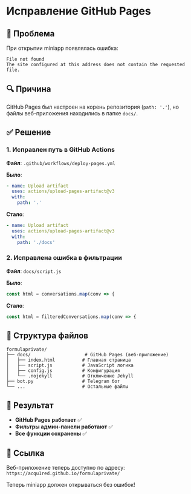 # Исправление GitHub Pages

## 🚨 Проблема
При открытии miniapp появлялась ошибка:
```
File not found
The site configured at this address does not contain the requested file.
```

## 🔍 Причина
GitHub Pages был настроен на корень репозитория (`path: '.'`), но файлы веб-приложения находились в папке `docs/`.

## ✅ Решение

### 1. Исправлен путь в GitHub Actions
**Файл**: `.github/workflows/deploy-pages.yml`

**Было**:
```yaml
- name: Upload artifact
  uses: actions/upload-pages-artifact@v3
  with:
    path: '.'
```

**Стало**:
```yaml
- name: Upload artifact
  uses: actions/upload-pages-artifact@v3
  with:
    path: './docs'
```

### 2. Исправлена ошибка в фильтрации
**Файл**: `docs/script.js`

**Было**:
```javascript
const html = conversations.map(conv => {
```

**Стало**:
```javascript
const html = filteredConversations.map(conv => {
```

## 📁 Структура файлов
```
formulaprivate/
├── docs/                    # GitHub Pages (веб-приложение)
│   ├── index.html          # Главная страница
│   ├── script.js           # JavaScript логика
│   ├── config.js           # Конфигурация
│   └── .nojekyll           # Отключение Jekyll
├── bot.py                  # Telegram бот
└── ...                     # Остальные файлы
```

## 🚀 Результат
- **GitHub Pages работает** ✅
- **Фильтры админ-панели работают** ✅
- **Все функции сохранены** ✅

## 🔗 Ссылка
Веб-приложение теперь доступно по адресу:
`https://acqu1red.github.io/formulaprivate/`

Теперь miniapp должен открываться без ошибок!

